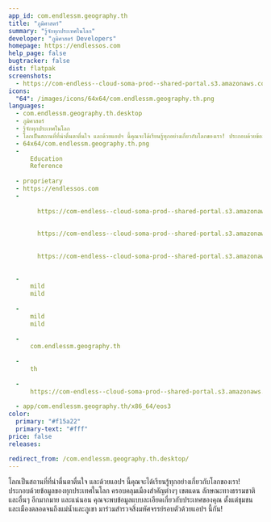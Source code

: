 ```yaml
---
app_id: com.endlessm.geography.th
title: "ภูมิศาสตร์"
summary: "รู้จักทุกประเทศในโลก"
developer: "ภูมิศาสตร์ Developers"
homepage: https://endlessos.com
help_page: false
bugtracker: false
dist: flatpak
screenshots:
  - https://com-endless--cloud-soma-prod--shared-portal.s3.amazonaws.com/apps.268.screenshots.c83b803e-34db-4f83-9f3e-d78fef540931_201810231911584242.png
icons:
  "64": /images/icons/64x64/com.endlessm.geography.th.png
languages:
  - com.endlessm.geography.th.desktop
  - ภูมิศาสตร์
  - รู้จักทุกประเทศในโลก
  - โลกเป็นสถานที่ที่น่าตื่นตาตื่นใจ และด้วยแอปฯ นี้คุณจะได้เรียนรู้ทุกอย่างเกี่ยวกับโลกของเรา! ประกอบด้วยข้อมูลของทุกประเทศในโลก ครอบคลุมเมืองสำคัญต่างๆ เขตแดน ลักษณะทางธรรมชาติ และอื่นๆ อีกมากมาย และแน่นอน คุณจะพบข้อมูลแบบละเอียดเกี่ยวกับประเทศของคุณ ตั้งแต่ชุมชนและเมืองตลอดจนถึงแม่น้ำและภูเขา มาร่วมสำรวจสิ่งมหัศจรรย์รอบตัวด้วยแอปฯ นี้กัน!
  - 64x64/com.endlessm.geography.th.png
  - 
      Education
      Reference
    
  - proprietary
  - https://endlessos.com
  - 
      
        https://com-endless--cloud-soma-prod--shared-portal.s3.amazonaws.com/apps.268.screenshots.c83b803e-34db-4f83-9f3e-d78fef540931_201810231911584242.png
      
      
        https://com-endless--cloud-soma-prod--shared-portal.s3.amazonaws.com/apps.268.screenshots.3bccc05f-f18c-4c89-9f44-f30f3542ff83_201810231911584242.png
      
      
        https://com-endless--cloud-soma-prod--shared-portal.s3.amazonaws.com/apps.268.screenshots.eb5c649b-4a62-4be0-b729-28e0e16bdd71_201810231911584242.png
      
    
  - 
      mild
      mild
    
  - 
      mild
      mild
    
  - 
      com.endlessm.geography.th
    
  - 
      th
    
  - 
      https://com-endless--cloud-soma-prod--shared-portal.s3.amazonaws.com/app.1202.appCenterThumbnail.af59c221-6a9b-4dbb-8fcb-d7604ffb4716_201810231911203636.jpg
    
  - app/com.endlessm.geography.th/x86_64/eos3
color:
  primary: "#f15a22"
  primary-text: "#fff"
price: false
releases:

redirect_from: /com.endlessm.geography.th.desktop/
---
```


<p>โลกเป็นสถานที่ที่น่าตื่นตาตื่นใจ และด้วยแอปฯ นี้คุณจะได้เรียนรู้ทุกอย่างเกี่ยวกับโลกของเรา! ประกอบด้วยข้อมูลของทุกประเทศในโลก ครอบคลุมเมืองสำคัญต่างๆ เขตแดน ลักษณะทางธรรมชาติ และอื่นๆ อีกมากมาย และแน่นอน คุณจะพบข้อมูลแบบละเอียดเกี่ยวกับประเทศของคุณ ตั้งแต่ชุมชนและเมืองตลอดจนถึงแม่น้ำและภูเขา มาร่วมสำรวจสิ่งมหัศจรรย์รอบตัวด้วยแอปฯ นี้กัน!</p>